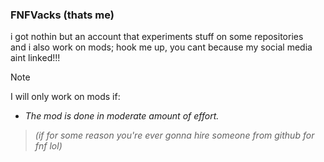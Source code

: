 ### FNFVacks (thats me)
i got nothin but an account that experiments stuff on some repositories<br />
and i also work on mods; hook me up, you cant because my social media aint linked!!!

> [!NOTE]
> I will only work on mods if:
> - _The mod is done in moderate amount of effort._

> _(if for some reason you're ever gonna hire someone from github for fnf lol)_

<!--
**FNFVacks/FNFVacks** is a ✨ _special_ ✨ repository because its `README.md` (this file) appears on your GitHub profile.

Here are some ideas to get you started:

- 🔭 I’m currently working on ...
- 🌱 I’m currently learning ...
- 👯 I’m looking to collaborate on ...
- 🤔 I’m looking for help with ...
- 💬 Ask me about ...
- 📫 How to reach me: ...
- 😄 Pronouns: ...
- ⚡ Fun fact: ...
-->
